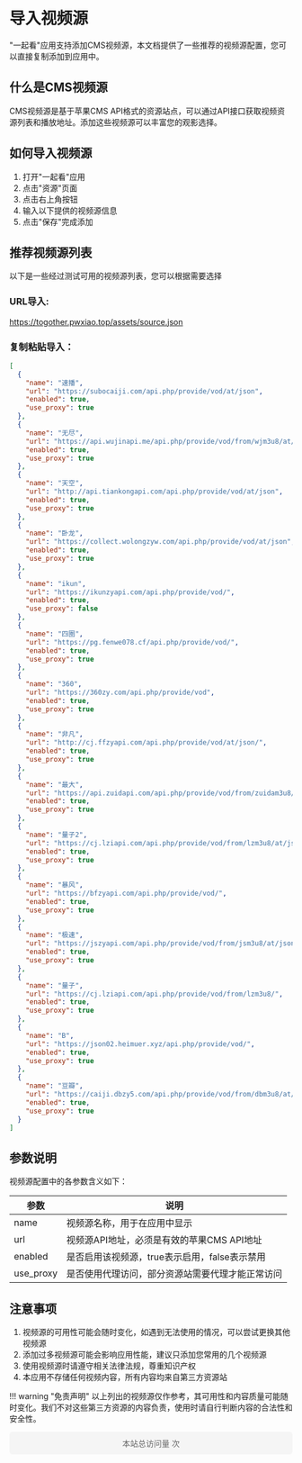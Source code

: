 # 导入视频源

"一起看"应用支持添加CMS视频源，本文档提供了一些推荐的视频源配置，您可以直接复制添加到应用中。

## 什么是CMS视频源

CMS视频源是基于苹果CMS API格式的资源站点，可以通过API接口获取视频资源列表和播放地址。添加这些视频源可以丰富您的观影选择。

## 如何导入视频源

1. 打开"一起看"应用
2. 点击"资源"页面
4. 点击右上角按钮
5. 输入以下提供的视频源信息
6. 点击"保存"完成添加

## 推荐视频源列表

以下是一些经过测试可用的视频源列表，您可以根据需要选择

### URL导入:

https://togother.pwxiao.top/assets/source.json


### 复制粘贴导入：

```json
[
  {
    "name": "速播",
    "url": "https://subocaiji.com/api.php/provide/vod/at/json",
    "enabled": true,
    "use_proxy": true
  },
  {
    "name": "无尽",
    "url": "https://api.wujinapi.me/api.php/provide/vod/from/wjm3u8/at/json/",
    "enabled": true,
    "use_proxy": true
  },
  {
    "name": "天空",
    "url": "http://api.tiankongapi.com/api.php/provide/vod/at/json",
    "enabled": true,
    "use_proxy": true
  },
  {
    "name": "卧龙",
    "url": "https://collect.wolongzyw.com/api.php/provide/vod/at/json",
    "enabled": true,
    "use_proxy": true
  },
  {
    "name": "ikun",
    "url": "https://ikunzyapi.com/api.php/provide/vod/",
    "enabled": true,
    "use_proxy": false
  },
  {
    "name": "四圈",
    "url": "https://pg.fenwe078.cf/api.php/provide/vod/",
    "enabled": true,
    "use_proxy": true
  },
  {
    "name": "360",
    "url": "https://360zy.com/api.php/provide/vod",
    "enabled": true,
    "use_proxy": true
  },
  {
    "name": "非凡",
    "url": "http://cj.ffzyapi.com/api.php/provide/vod/at/json/",
    "enabled": true,
    "use_proxy": true
  },
  {
    "name": "最大",
    "url": "https://api.zuidapi.com/api.php/provide/vod/from/zuidam3u8/",
    "enabled": true,
    "use_proxy": true
  },
  {
    "name": "量子2",
    "url": "https://cj.lziapi.com/api.php/provide/vod/from/lzm3u8/at/json",
    "enabled": true,
    "use_proxy": true
  },
  {
    "name": "暴风",
    "url": "https://bfzyapi.com/api.php/provide/vod/",
    "enabled": true,
    "use_proxy": true
  },
  {
    "name": "极速",
    "url": "https://jszyapi.com/api.php/provide/vod/from/jsm3u8/at/json",
    "enabled": true,
    "use_proxy": true
  },
  {
    "name": "量子",
    "url": "https://cj.lziapi.com/api.php/provide/vod/from/lzm3u8/",
    "enabled": true,
    "use_proxy": true
  },
  {
    "name": "B",
    "url": "https://json02.heimuer.xyz/api.php/provide/vod/",
    "enabled": true,
    "use_proxy": true
  },
  {
    "name": "豆瓣",
    "url": "https://caiji.dbzy5.com/api.php/provide/vod/from/dbm3u8/at/josn/",
    "enabled": true,
    "use_proxy": true
  }
]
```

## 参数说明

视频源配置中的各参数含义如下：

| 参数 | 说明 |
|------|------|
| name | 视频源名称，用于在应用中显示 |
| url | 视频源API地址，必须是有效的苹果CMS API地址 |
| enabled | 是否启用该视频源，true表示启用，false表示禁用 |
| use_proxy | 是否使用代理访问，部分资源站需要代理才能正常访问 |

## 注意事项

1. 视频源的可用性可能会随时变化，如遇到无法使用的情况，可以尝试更换其他视频源
2. 添加过多视频源可能会影响应用性能，建议只添加您常用的几个视频源
3. 使用视频源时请遵守相关法律法规，尊重知识产权
4. 本应用不存储任何视频内容，所有内容均来自第三方资源站

!!! warning "免责声明"
    以上列出的视频源仅作参考，其可用性和内容质量可能随时变化。我们不对这些第三方资源的内容负责，使用时请自行判断内容的合法性和安全性。


<div style="text-align: center; padding: 10px; margin: 10px 0; background-color: #f5f5f5; border-radius: 5px;">
  <script async src="//busuanzi.ibruce.info/busuanzi/2.3/busuanzi.pure.mini.js"></script>
  <span id="busuanzi_container_site_pv" style="font-size: 14px; color: #666;">
    本站总访问量 <span id="busuanzi_value_site_pv" style="font-weight: bold; color: #1976D2;"></span> 次
  </span>
</div>

